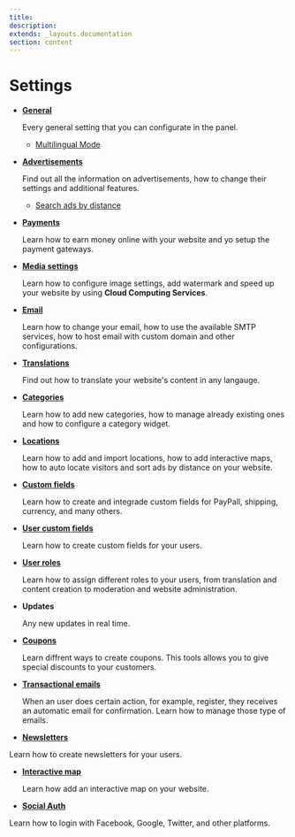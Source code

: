```yaml
---
title:
description:
extends: _layouts.documentation
section: content
---
```


# Settings

- [**General**](general-settings)

  Every general setting that you can configurate in the panel.
  - [Multilingual Mode](multilingual-mode)

- [**Advertisements**](advertisement)

  Find out all the information on advertisements, how to change their settings and additional features.
  -    [Search ads by distance](search-ads-by-distance)

- [**Payments**](payment)

  Learn how to earn money online with your website and yo setup the payment gateways.

- [**Media settings**](media-settings)

  Learn how to configure image settings, add watermark and speed up your website by using **Cloud Computing Services**.

- [**Email**](email-settings)

  Learn how to change your email, how to use the available SMTP services, how to host email with custom domain and other configurations.

- [**Translations**](translations)

  Find out how to translate your website's content in any langauge.

- [**Categories**](settings-categories)

  Learn how to add new categories, how to manage already existing ones and how to configure a category widget.

- [**Locations**](settings-location)

  Learn how to add and import locations, how to add interactive maps, how to auto locate visitors and sort ads by distance on your   website.

- [**Custom fields**](custom-fields)

  Learn how to create and integrade custom fields for PayPall, shipping, currency, and many others.

- [**User custom fields**](users-create-custom-field-for-users)

  Learn how to create custom fields for your users.

- [**User roles**](users-how-do-roles-work)

   Learn how to assign different roles to your users, from translation and content creation to moderation and website administration.

- **Updates**
 
  Any new updates in real time.

- [**Coupons**](classifieds-coupon-system)

  Learn diffrent ways to create coupons. This tools allows you to give special discounts to your customers.

- [**Transactional emails**](content-automatic-emails-sent-to-users)

  When an user does certain action, for example, register, they receives an automatic email for confirmation. Learn how to manage those type of emails. 

- [**Newsletters**](content-send-a-newsletter)

 Learn how to create newsletters for your users.

- [**Interactive map**](content-create-an-interactive-map)

  Learn how add an interactive map on your website.

- [**Social Auth**](plugins-login-using-social-auth)

 Learn how to login with Facebook, Google, Twitter, and other platforms. 

